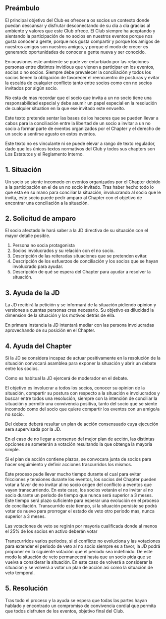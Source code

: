 ## Preámbulo
El principal objetivo del Club es ofrecer a os socios un contexto donde puedan descansar y disfrutar desconectando de su dia a dia gracias al ambiente y valores que este Club ofrece. 
El Club siempre ha aceptando y alentando la participación de no socios en nuestros eventos porque nos gusta conocer a gente, porque nos gusta compartir y porque los amigos de nuestros amigos son nuestros amigos, y porque el modo de crecer es generando oportunidades de conocer a gente nueva y ser conocido.

En ocasiones este ambiente se pude ver enturbiado por las relaciones personas entre distintos invidious que vienen a participar en los eventos, socios o no socios.
Siempre debe prevalecer la conciliación y todos los socios tienen la obligación de favorecer el reencuentro de posturas y evitar la escalda de cualquier conflicto tanto entre socios como con no socios invitados por algún socio.

No esta de mas recordar que el socio que invita a un no socio tiene una responsabilidad especial y debe asumir un papel especial en la resolución de cualquier situation en la que ese invitado este envuelto.

Este texto pretende sentar las bases de los haceres que se pueden llevar a cabos para la conciliación entre la libertad de un socio a invitar a un no socio a formar parte de eventos organizados por el Chapter y el derecho de un socio a sentirse agusto en estos eventos.

Este texto no es vinculante ni se puede elevar a rango de texto regulador, dado que los únicos textos normativos del Club y todos sus chapters son Los Estatutos y el Reglamento Interno.

## 1. Situación
Un socio se siente incomodo en eventos organizados por el Chapter debido a la participación en el de un no socio invitado. 
Tras haber hecho todo lo que esta en su mano para conciliar la situación, involucrando al socio que le invita, este socio puede pedir amparo al Chapter con el objetivo de encontrar una conciliación a la situación.

## 2. Solicitud de amparo
 El socio afectado le hará saber a la JD directiva de su situación con el mayor detalle posible. 

1. Persona no socia protagonista
1. Socios involucrados y su relación con el no socio.
1. Descripción de las reiteradas situaciones que se pretenden evitar. 
1. Descripción de los esfuerzos de conciliación y los socios que se hayan involucrado para ayudar.
1. Descripción de qué se espera del Chapter para ayudar a resolver la situación.

## 3. Ayuda de la JD
La JD recibirá la petición y se informará de la situación pidiendo opinion y versiones a cuantas personas crea necesario.
Su objetivo es dilucidad la dimension de la situación y los motivos detrás de ella.

En primera instancia la JD intentará mediar con las persona involucradas aprovechando de su posición en el Chapter.

## 4. Ayuda del Chapter
Si la JD se considera incapaz de actuar positivamente en la resolución de la situación convocará asamblea para exponer la situación y abrir un debate entre los socios.

Como es habitual la JD ejercerá de moderador en el debate. 

El objetivo es involucrar a todos los socios, conocer su opinion de la situación, compartir su postura con respecto a la situación e involucrados y buscar entre todos una resolución, siempre con la intención de conciliar la situación y permitir una convivencia positiva, tanto del socio que se siente incomodo como del socio que quiere compartir los eventos con un amigo/a no socio.

Del debate deberá resultar un plan de acción consensuado cuya ejecución sera supervisada por la JD.

En el caso de no llegar a consenso del mejor plan de acción, las distintas opciones se someterán a votación resultando la que obtenga la mayoría simple.

Si el plan de acción contiene plazos, se convocara junta de socios para hacer seguimiento y definir acciones trascurridos los mismos.

Este proceso pude llevar mucho tiempo durante el cual para evitar fricciones y tensiones durante los eventos, los socios del Chapter pueden votar a favor de no invitar al no socio origen del conflicto a eventos que vayan transcurriendo. En este caso, los socios votarán el no invitar al no socio durante un periodo de tiempo que nunca será superior a 3 meses. Este tiempo será plazo suficiente para esperar una evolución en el proceso de conciliación. Transcurrido este tiempo, si la situación persiste se podrá votar de nuevo para prorrogar el estado de veto otro periodo mas, nunca superior a 3 meses.

Las votaciones de veto se regirán por mayoría cualificada donde al menos el 25% de los socios en activo deberán votar

Transcurridos varios periodos, si el conflicto no evoluciona y las votaciones para extender el periodo de veto al no socio siempre es a favor, la JD podrá proponer en la siguiente votación que el periodo sea indefinido. De este modo la situación de veto permanecerá hasta que un socio pida que se vuelva a considerar la situación. En este caso de volverá a considerar la situación y se volverá a votar un plan de acción asi como la situación de veto temporal.

## 5. Resolución 
Tras todo el proceso y la ayuda se espera que todas las partes hayan hablado y encontrado un compromiso de convivencia cordial que permita que todos disfruten de los eventos, objetivo final del Club.

